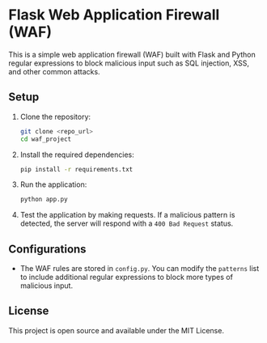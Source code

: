 # Flask Web Application Firewall (WAF)

This is a simple web application firewall (WAF) built with Flask and Python regular expressions to block malicious input such as SQL injection, XSS, and other common attacks.

## Setup

1. Clone the repository:

    ```bash
    git clone <repo_url>
    cd waf_project
    ```

2. Install the required dependencies:

    ```bash
    pip install -r requirements.txt
    ```

3. Run the application:

    ```bash
    python app.py
    ```

4. Test the application by making requests. If a malicious pattern is detected, the server will respond with a `400 Bad Request` status.

## Configurations

- The WAF rules are stored in `config.py`. You can modify the `patterns` list to include additional regular expressions to block more types of malicious input.

## License

This project is open source and available under the MIT License.
